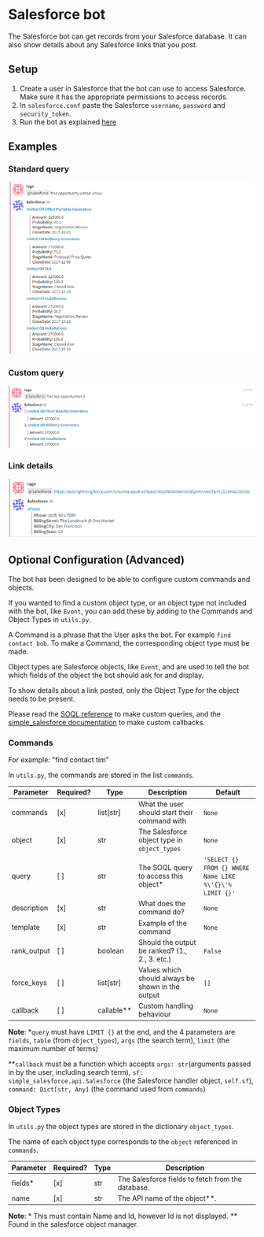# Salesforce bot

The Salesforce bot can get records from your Salesforce database.
It can also show details about any Salesforce links that you post.

## Setup

1. Create a user in Salesforce that the bot can use to access Salesforce.
Make sure it has the appropriate permissions to access records.
2. In `salesforce.conf` paste the Salesforce `username`, `password` and
`security_token`.
3. Run the bot as explained [here](https://wyzepal.com/api/running-bots#running-a-bot)

## Examples

### Standard query
![Standard query](assets/query_example.png)

### Custom query
![Custom query](assets/top_opportunities_example.png)

### Link details
![Link details](assets/link_details_example.png)

## Optional Configuration (Advanced)

The bot has been designed to be able to configure custom commands and objects.

If you wanted to find a custom object type, or an object type not included with the bot,
like `Event`, you can add these by adding to the Commands and Object Types in `utils.py`.

A Command is a phrase that the User asks the bot. For example `find contact bob`. To make a Command,
the corresponding object type must be made.

Object types are Salesforce objects, like `Event`, and are used to tell the bot which fields of the object the bot
should ask for and display.

To show details about a link posted, only the Object Type for the object needs to be present.

Please read the
[SOQL reference](https://goo.gl/6VwBV3)
to make custom queries, and the [simple_salesforce documentation](https://pypi.python.org/pypi/simple-salesforce)
to make custom callbacks.

### Commands

For example: "find contact tim"

In `utils.py`, the commands are stored in the list `commands`.

Parameter | Required? | Type | Description | Default
--------- | --------- | ---- | ----------- | -------
commands | [x] | list[str] | What the user should start their command with | `None`
object | [x] | str | The Salesforce object type in `object_types` | `None`
query | [ ] | str | The SOQL query to access this object* | `'SELECT {} FROM {} WHERE Name LIKE %\'{}\'% LIMIT {}'`
description | [x] | str | What does the command do? | `None`
template | [x] | str | Example of the command | `None`
rank_output | [ ] | boolean | Should the output be ranked? (1., 2., 3. etc.) | `False`
force_keys | [ ] | list[str] | Values which should always be shown in the output | `[]`
callback | [ ] | callable** | Custom handling behaviour | `None`

**Note**: *`query` must have `LIMIT {}` at the end, and the 4 parameters are `fields`, `table` (from `object_types`),
`args` (the search term), `limit` (the maximum number of terms)

**`callback` must be a function which accepts `args: str`(arguments passed in by the user, including search term),
`sf: simple_salesforce.api.Salesforce` (the Salesforce handler object, `self.sf`), `command: Dict[str, Any]`
(the command used from `commands`)

### Object Types
In `utils.py` the object types are stored in the dictionary `object_types`.

The name of each object type corresponds to the `object` referenced in `commands`.

Parameter | Required? | Type | Description
--------- | --------- | ---- | -----------
fields* | [x] | str | The Salesforce fields to fetch from the database.
name | [x] | str | The API name of the object**.

**Note**: * This must contain Name and Id, however Id is not displayed.
** Found in the salesforce object manager.
